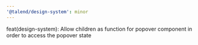```yaml
---
'@talend/design-system': minor
---
```


feat(design-system): Allow children as function for popover component in order to access the popover state
